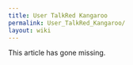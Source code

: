 ```yaml
---
title: User TalkRed Kangaroo
permalink: User_TalkRed_Kangaroo/
layout: wiki
---
```


This article has gone missing.
